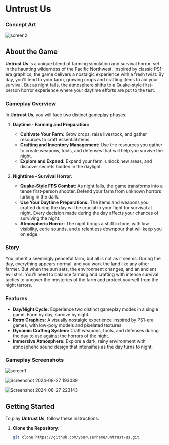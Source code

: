# Untrust Us

### Concept Art

![screen2](https://github.com/user-attachments/assets/1c179523-3d1b-4159-b5a5-81db987dfe95)

## About the Game

**Untrust Us** is a unique blend of farming simulation and survival horror, set in the haunting wilderness of the Pacific Northwest. Inspired by classic PS1-era graphics, the game delivers a nostalgic experience with a fresh twist. By day, you'll tend to your farm, growing crops and crafting items to aid your survival. But as night falls, the atmosphere shifts to a Quake-style first-person horror experience where your daytime efforts are put to the test.

### Gameplay Overview

In **Untrust Us**, you will face two distinct gameplay phases:

1. **Daytime - Farming and Preparation:**
   - **Cultivate Your Farm:** Grow crops, raise livestock, and gather resources to craft essential items.
   - **Crafting and Inventory Management:** Use the resources you gather to create weapons, tools, and defenses that will help you survive the night.
   - **Explore and Expand:** Expand your farm, unlock new areas, and discover secrets hidden in the daylight.

2. **Nighttime - Survival Horror:**
   - **Quake-Style FPS Combat:** As night falls, the game transforms into a tense first-person shooter. Defend your farm from unknown horrors lurking in the dark.
   - **Use Your Daytime Preparations:** The items and weapons you crafted during the day will be crucial in your fight for survival at night. Every decision made during the day affects your chances of surviving the night.
   - **Atmospheric Horror:** The night brings a shift in tone, with low visibility, eerie sounds, and a relentless downpour that will keep you on edge.

### Story

You inherit a seemingly peaceful farm, but all is not as it seems. During the day, everything appears normal, and you work the land like any other farmer. But when the sun sets, the environment changes, and an ancient evil stirs. You'll need to balance farming and crafting with intense survival tactics to uncover the mysteries of the farm and protect yourself from the night terrors.

### Features

- **Day/Night Cycle:** Experience two distinct gameplay modes in a single game. Farm by day, survive by night.
- **Retro Graphics:** A visually nostalgic experience inspired by PS1-era games, with low-poly models and pixelated textures.
- **Dynamic Crafting System:** Craft weapons, tools, and defenses during the day to use against the horrors of the night.
- **Immersive Atmosphere:** Explore a dark, rainy environment with atmospheric sound design that intensifies as the day turns to night.

### Gameplay Screenshots

![screen1](https://github.com/user-attachments/assets/535d2464-83d4-47a9-b5eb-a72b8065f21b)

![Screenshot 2024-08-27 193039](https://github.com/user-attachments/assets/efbf0e88-8b0a-4016-a4ab-6f7f12bc9b2a)

![Screenshot 2024-08-27 223143](https://github.com/user-attachments/assets/c332d902-1e58-4fb3-adfb-b4ab00c77a62)

## Getting Started

To play **Untrust Us**, follow these instructions:

1. **Clone the Repository:**

   ```bash
   git clone https://github.com/yourusername/untrust-us.git
